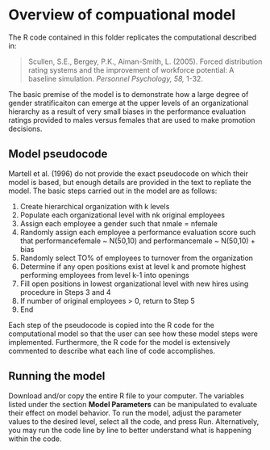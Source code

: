 # Overview of compuational model
The R code contained in this folder replicates the computational described in:

> Scullen, S.E., Bergey, P.K., Aiman-Smith, L. (2005). Forced distribution rating systems and the improvement of workforce potential: A baseline simulation. *Personnel Psychology, 58,* 1-32.
 
The basic premise of the model is to demonstrate how a large degree of gender stratificaiton can emerge at the upper levels of an organizational hierarchy as a result of very small biases in the performance evaluation ratings provided to males versus females that are used to make promotion decisions.

## Model pseudocode
Martell et al. (1996) do not provide the exact pseudocode on which their model is based, but enough details are provided in the text to repliate the model. The basic steps carried out in the model are as follows:

1. Create hierarchical organization with k levels
2. Populate each organizational level with nk original employees
3. Assign each employee a gender such that nmale = nfemale 
4. Randomly assign each employee a performance evaluation score such that performancefemale ~ N(50,10) and performancemale ~ N(50,10) + bias
5. Randomly select TO% of employees to turnover from the organization
6. Determine if any open positions exist at level k and promote highest performing employees from level k-1 into openings
7. Fill open positions in lowest organizational level with new hires using procedure in Steps 3 and 4
8. If number of original employees > 0, return to Step 5
9. End

Each step of the pseudocode is copied into the R code for the computational model so that the user can see how these model steps were implemented. Furthermore, the R code for the model is extensively commented to describe what each line of code accomplishes.

## Running the model
Download and/or copy the entire R file to your computer. The variables listed under the section **Model Parameters** can be manipulated to evaluate their effect on model behavior. To run the model, adjust the parameter values to the desired level, select all the code, and press Run. Alternatively, you may run the code line by line to better understand what is happening within the code.
